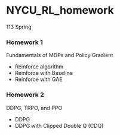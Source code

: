 # NYCU_RL_homework
113 Spring

### Homework 1
Fundamentals of MDPs and Policy Gradient

- Reinforce algorithm
- Reinforce with Baseline
- Reinforce with GAE

### Homework 2
DDPG, TRPO, and PPO
- DDPG
- DDPG with Clipped Double
Q (CDQ)